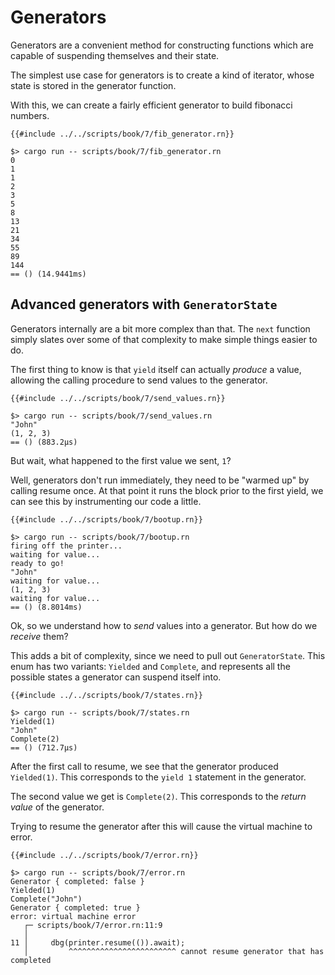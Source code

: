 # Generators

Generators are a convenient method for constructing functions which are capable
of suspending themselves and their state.

The simplest use case for generators is to create a kind of iterator, whose
state is stored in the generator function.

With this, we can create a fairly efficient generator to build fibonacci
numbers.

```rust,noplaypen
{{#include ../../scripts/book/7/fib_generator.rn}}
```

```text
$> cargo run -- scripts/book/7/fib_generator.rn
0
1
1
2
3
5
8
13
21
34
55
89
144
== () (14.9441ms)
```

## Advanced generators with `GeneratorState`

Generators internally are a bit more complex than that.
The `next` function simply slates over some of that complexity to make simple
things easier to do.

The first thing to know is that `yield` itself can actually *produce* a value,
allowing the calling procedure to send values to the generator.

```rust,noplaypen
{{#include ../../scripts/book/7/send_values.rn}}
```

```text
$> cargo run -- scripts/book/7/send_values.rn
"John"
(1, 2, 3)
== () (883.2µs)
```

But wait, what happened to the first value we sent, `1`?

Well, generators don't run immediately, they need to be "warmed up" by calling
resume once.
At that point it runs the block prior to the first yield, we can see this by
instrumenting our code a little.

```rust,noplaypen
{{#include ../../scripts/book/7/bootup.rn}}
```

```text
$> cargo run -- scripts/book/7/bootup.rn
firing off the printer...
waiting for value...
ready to go!
"John"
waiting for value...
(1, 2, 3)
waiting for value...
== () (8.8014ms)
```

Ok, so we understand how to *send* values into a generator.
But how do we *receive* them?

This adds a bit of complexity, since we need to pull out `GeneratorState`.
This enum has two variants: `Yielded` and `Complete`, and represents all the
possible states a generator can suspend itself into.

```rust,noplaypen
{{#include ../../scripts/book/7/states.rn}}
```

```text
$> cargo run -- scripts/book/7/states.rn
Yielded(1)
"John"
Complete(2)
== () (712.7µs)
```

After the first call to resume, we see that the generator produced `Yielded(1)`.
This corresponds to the `yield 1` statement in the generator.

The second value we get is `Complete(2)`.
This corresponds to the *return value* of the generator.

Trying to resume the generator after this will cause the virtual machine to
error.

```rust,noplaypen
{{#include ../../scripts/book/7/error.rn}}
```

```text
$> cargo run -- scripts/book/7/error.rn
Generator { completed: false }
Yielded(1)
Complete("John")
Generator { completed: true }
error: virtual machine error
   ┌─ scripts/book/7/error.rn:11:9
   │
11 │     dbg(printer.resume(()).await);
   │         ^^^^^^^^^^^^^^^^^^^^^^^^ cannot resume generator that has completed
```